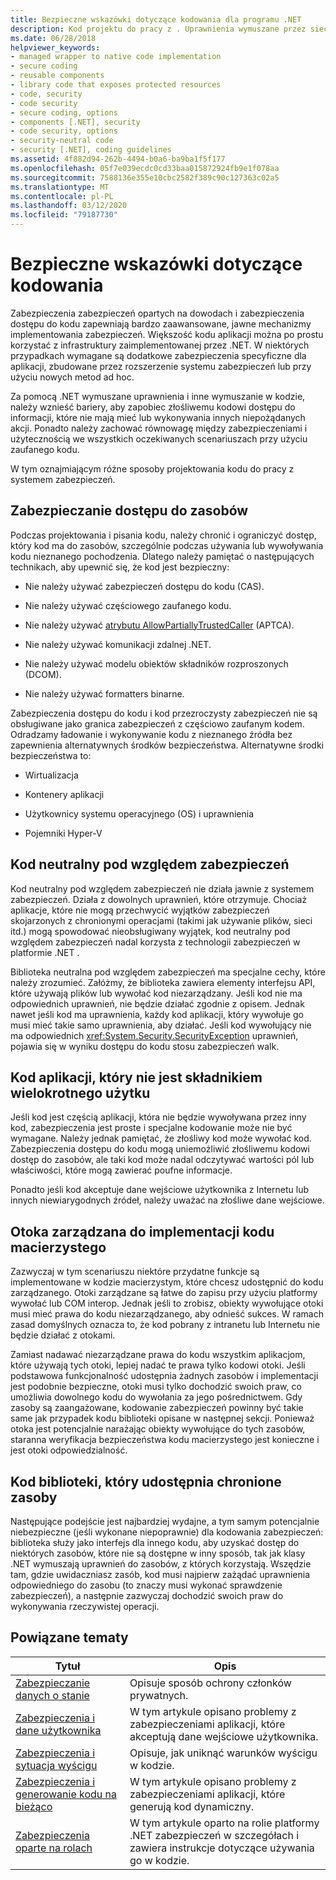 ```yaml
---
title: Bezpieczne wskazówki dotyczące kodowania dla programu .NET
description: Kod projektu do pracy z . Uprawnienia wymuszane przez sieć NET i inne wymuszanie w celu zapobiegania uzyskiwaniu dostępu do danych lub wykonywaniu innych działań przez złośliwy kod.
ms.date: 06/28/2018
helpviewer_keywords:
- managed wrapper to native code implementation
- secure coding
- reusable components
- library code that exposes protected resources
- code, security
- code security
- secure coding, options
- components [.NET], security
- code security, options
- security-neutral code
- security [.NET], coding guidelines
ms.assetid: 4f882d94-262b-4494-b0a6-ba9ba1f5f177
ms.openlocfilehash: 05f7e039ecdc0cd33baa015872924fb9e1f078aa
ms.sourcegitcommit: 7588136e355e10cbc2582f389c90c127363c02a5
ms.translationtype: MT
ms.contentlocale: pl-PL
ms.lasthandoff: 03/12/2020
ms.locfileid: "79187730"
---
```

# <a name="secure-coding-guidelines"></a>Bezpieczne wskazówki dotyczące kodowania

Zabezpieczenia zabezpieczeń opartych na dowodach i zabezpieczenia dostępu do kodu zapewniają bardzo zaawansowane, jawne mechanizmy implementowania zabezpieczeń. Większość kodu aplikacji można po prostu korzystać z infrastruktury zaimplementowanej przez .NET. W niektórych przypadkach wymagane są dodatkowe zabezpieczenia specyficzne dla aplikacji, zbudowane przez rozszerzenie systemu zabezpieczeń lub przy użyciu nowych metod ad hoc.

Za pomocą .NET wymuszane uprawnienia i inne wymuszanie w kodzie, należy wznieść bariery, aby zapobiec złośliwemu kodowi dostępu do informacji, które nie mają mieć lub wykonywania innych niepożądanych akcji. Ponadto należy zachować równowagę między zabezpieczeniami i użytecznością we wszystkich oczekiwanych scenariuszach przy użyciu zaufanego kodu.

W tym oznajmiającym różne sposoby projektowania kodu do pracy z systemem zabezpieczeń.

## <a name="securing-resource-access"></a>Zabezpieczanie dostępu do zasobów

Podczas projektowania i pisania kodu, należy chronić i ograniczyć dostęp, który kod ma do zasobów, szczególnie podczas używania lub wywoływania kodu nieznanego pochodzenia. Dlatego należy pamiętać o następujących technikach, aby upewnić się, że kod jest bezpieczny:

- Nie należy używać zabezpieczeń dostępu do kodu (CAS).

- Nie należy używać częściowego zaufanego kodu.

- Nie należy używać [atrybutu AllowPartiallyTrustedCaller](xref:System.Security.AllowPartiallyTrustedCallersAttribute) (APTCA).

- Nie należy używać komunikacji zdalnej .NET.

- Nie należy używać modelu obiektów składników rozproszonych (DCOM).

- Nie należy używać formatters binarne.

Zabezpieczenia dostępu do kodu i kod przezroczysty zabezpieczeń nie są obsługiwane jako granica zabezpieczeń z częściowo zaufanym kodem. Odradzamy ładowanie i wykonywanie kodu z nieznanego źródła bez zapewnienia alternatywnych środków bezpieczeństwa. Alternatywne środki bezpieczeństwa to:

- Wirtualizacja

- Kontenery aplikacji

- Użytkownicy systemu operacyjnego (OS) i uprawnienia

- Pojemniki Hyper-V

## <a name="security-neutral-code"></a>Kod neutralny pod względem zabezpieczeń

Kod neutralny pod względem zabezpieczeń nie działa jawnie z systemem zabezpieczeń. Działa z dowolnych uprawnień, które otrzymuje. Chociaż aplikacje, które nie mogą przechwycić wyjątków zabezpieczeń skojarzonych z chronionymi operacjami (takimi jak używanie plików, sieci itd.) mogą spowodować nieobsługiwany wyjątek, kod neutralny pod względem zabezpieczeń nadal korzysta z technologii zabezpieczeń w platformie .NET .

Biblioteka neutralna pod względem zabezpieczeń ma specjalne cechy, które należy zrozumieć. Załóżmy, że biblioteka zawiera elementy interfejsu API, które używają plików lub wywołać kod niezarządzany. Jeśli kod nie ma odpowiednich uprawnień, nie będzie działać zgodnie z opisem. Jednak nawet jeśli kod ma uprawnienia, każdy kod aplikacji, który wywołuje go musi mieć takie samo uprawnienia, aby działać. Jeśli kod wywołujący nie ma odpowiednich <xref:System.Security.SecurityException> uprawnień, pojawia się w wyniku dostępu do kodu stosu zabezpieczeń walk.

## <a name="application-code-that-isnt-a-reusable-component"></a>Kod aplikacji, który nie jest składnikiem wielokrotnego użytku

Jeśli kod jest częścią aplikacji, która nie będzie wywoływana przez inny kod, zabezpieczenia jest proste i specjalne kodowanie może nie być wymagane. Należy jednak pamiętać, że złośliwy kod może wywołać kod. Zabezpieczenia dostępu do kodu mogą uniemożliwić złośliwemu kodowi dostęp do zasobów, ale taki kod może nadal odczytywać wartości pól lub właściwości, które mogą zawierać poufne informacje.

Ponadto jeśli kod akceptuje dane wejściowe użytkownika z Internetu lub innych niewiarygodnych źródeł, należy uważać na złośliwe dane wejściowe.

## <a name="managed-wrapper-to-native-code-implementation"></a>Otoka zarządzana do implementacji kodu macierzystego

Zazwyczaj w tym scenariuszu niektóre przydatne funkcje są implementowane w kodzie macierzystym, które chcesz udostępnić do kodu zarządzanego. Otoki zarządzane są łatwe do zapisu przy użyciu platformy wywołać lub COM interop. Jednak jeśli to zrobisz, obiekty wywołujące otoki musi mieć prawa do kodu niezarządzanego, aby odnieść sukces. W ramach zasad domyślnych oznacza to, że kod pobrany z intranetu lub Internetu nie będzie działać z otokami.

Zamiast nadawać niezarządzane prawa do kodu wszystkim aplikacjom, które używają tych otoki, lepiej nadać te prawa tylko kodowi otoki. Jeśli podstawowa funkcjonalność udostępnia żadnych zasobów i implementacji jest podobnie bezpieczne, otoki musi tylko dochodzić swoich praw, co umożliwia dowolnego kodu do wywołania za jego pośrednictwem. Gdy zasoby są zaangażowane, kodowanie zabezpieczeń powinny być takie same jak przypadek kodu biblioteki opisane w następnej sekcji. Ponieważ otoka jest potencjalnie narażając obiekty wywołujące do tych zasobów, staranna weryfikacja bezpieczeństwa kodu macierzystego jest konieczne i jest otoki odpowiedzialność.

## <a name="library-code-that-exposes-protected-resources"></a>Kod biblioteki, który udostępnia chronione zasoby

Następujące podejście jest najbardziej wydajne, a tym samym potencjalnie niebezpieczne (jeśli wykonane niepoprawnie) dla kodowania zabezpieczeń: biblioteka służy jako interfejs dla innego kodu, aby uzyskać dostęp do niektórych zasobów, które nie są dostępne w inny sposób, tak jak klasy .NET wymuszają uprawnień do zasobów, z których korzystają. Wszędzie tam, gdzie uwidaczniasz zasób, kod musi najpierw zażądać uprawnienia odpowiedniego do zasobu (to znaczy musi wykonać sprawdzenie zabezpieczeń), a następnie zazwyczaj dochodzić swoich praw do wykonywania rzeczywistej operacji.

## <a name="related-topics"></a>Powiązane tematy

|Tytuł|Opis|
|-----------|-----------------|
|[Zabezpieczanie danych o stanie](securing-state-data.md)|Opisuje sposób ochrony członków prywatnych.|
|[Zabezpieczenia i dane użytkownika](security-and-user-input.md)|W tym artykule opisano problemy z zabezpieczeniami aplikacji, które akceptują dane wejściowe użytkownika.|
|[Zabezpieczenia i sytuacja wyścigu](security-and-race-conditions.md)|Opisuje, jak uniknąć warunków wyścigu w kodzie.|
|[Zabezpieczenia i generowanie kodu na bieżąco](security-and-on-the-fly-code-generation.md)|W tym artykule opisano problemy z zabezpieczeniami aplikacji, które generują kod dynamiczny.|
|[Zabezpieczenia oparte na rolach](role-based-security.md)|W tym artykule oparto na rolie platformy .NET zabezpieczeń w szczegółach i zawiera instrukcje dotyczące używania go w kodzie.|
